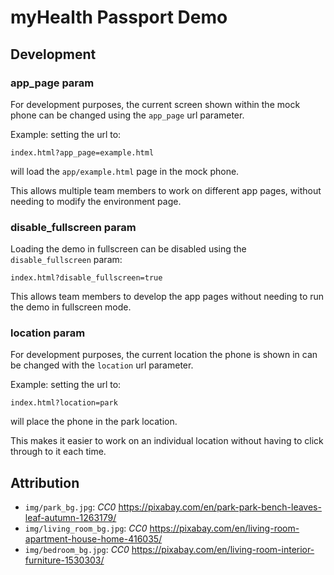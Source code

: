 # myHealth Passport Demo

## Development

### app_page param

For development purposes, the current screen shown within the mock phone can be changed using the `app_page` url parameter.

Example: setting the url to:

```
index.html?app_page=example.html
```

will load the `app/example.html` page in the mock phone.

This allows multiple team members to work on different app pages, without needing to modify the environment page.

### disable_fullscreen param

Loading the demo in fullscreen can be disabled using the `disable_fullscreen` param:

```
index.html?disable_fullscreen=true
```

This allows team members to develop the app pages without needing to run the demo in fullscreen mode.

### location param

For development purposes, the current location the phone is shown in can be changed with the `location` url parameter.

Example: setting the url to:

```
index.html?location=park
```

will place the phone in the park location.

This makes it easier to work on an individual location without having to click through to it each time.

## Attribution

* `img/park_bg.jpg`: *CC0* https://pixabay.com/en/park-park-bench-leaves-leaf-autumn-1263179/
* `img/living_room_bg.jpg`: *CC0* https://pixabay.com/en/living-room-apartment-house-home-416035/
* `img/bedroom_bg.jpg`: *CC0* https://pixabay.com/en/living-room-interior-furniture-1530303/
